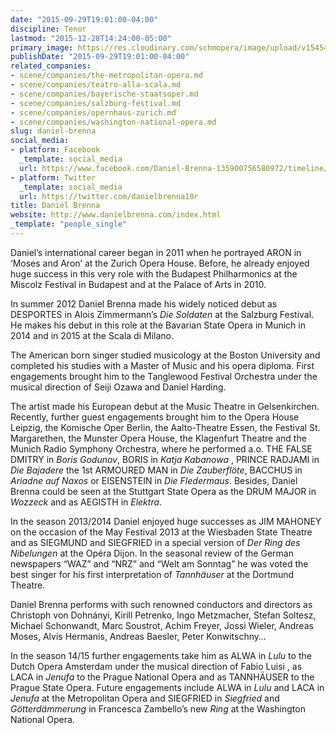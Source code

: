 ```yaml
---
date: "2015-09-29T19:01:00-04:00"
discipline: Tenor
lastmod: "2015-12-28T14:24:00-05:00"
primary_image: https://res.cloudinary.com/schmopera/image/upload/v1545409169/media/webhook-uploads/1451330220889/CC8nidIWgAALpKe.jpg.jpg
publishDate: "2015-09-29T19:01:00-04:00"
related_companies:
- scene/companies/the-metropolitan-opera.md
- scene/companies/teatro-alla-scala.md
- scene/companies/bayerische-staatsoper.md
- scene/companies/salzburg-festival.md
- scene/companies/opernhaus-zurich.md
- scene/companies/washington-national-opera.md
slug: daniel-brenna
social_media:
- platform: Facebook
  _template: social_media
  url: https://www.facebook.com/Daniel-Brenna-135900756580972/timeline/
- platform: Twitter
  _template: social_media
  url: https://twitter.com/danielbrenna10r
title: Daniel Brenna
website: http://www.danielbrenna.com/index.html
_template: "people_single"
---
```


Daniel’s international career began in 2011 when he portrayed ARON in ‘Moses and Aron’ at the Zurich Opera House. Before, he already enjoyed huge success in this very role with the Budapest Philharmonics at the Miscolz Festival in Budapest and at the Palace of Arts in 2010.

In summer 2012 Daniel Brenna made his widely noticed debut as DESPORTES in Alois Zimmermann’s *Die Soldaten* at the Salzburg Festival. He makes his debut in this role at the Bavarian State Opera in Munich in 2014 and in 2015 at the Scala di Milano.

The American born singer studied musicology at the Boston University and completed his studies with a Master of Music and his opera diploma. First engagements brought him to the Tanglewood Festival Orchestra under the musical direction of Seiji Ozawa and Daniel Harding.

The artist made his European debut at the Music Theatre in Gelsenkirchen. Recently, further guest engagements brought him to the Opera House Leipzig, the Komische Oper Berlin, the Aalto-Theatre Essen, the Festival St. Margarethen, the Munster Opera House, the Klagenfurt Theatre and the Munich Radio Symphony Orchestra, where he performed a.o. THE FALSE DMITRY in *Boris Godunov*, BORIS in *Katja Kabanowa* , PRINCE RADJAMI in *Die Bajadere* the 1st ARMOURED MAN in *Die Zauberflöte*, BACCHUS in *Ariadne auf Naxos* or EISENSTEIN in *Die Fledermaus*. Besides, Daniel Brenna could be seen at the Stuttgart State Opera as the DRUM MAJOR in *Wozzeck* and as AEGISTH in *Elektra*.

In the season 2013/2014 Daniel enjoyed huge successes as JIM MAHONEY on the occasion of the May Festival 2013 at the Wiesbaden State Theatre and as SIEGMUND and SIEGFRIED in a special version of *Der Ring des Nibelungen* at the Opéra Dijon. In the seasonal review of the German newspapers “WAZ” and “NRZ” and “Welt am Sonntag” he was voted the best singer for his first interpretation of *Tannhäuser* at the Dortmund Theatre.

Daniel Brenna performs with such renowned conductors and directors as Christoph von Dohnányi, Kirill Petrenko, Ingo Metzmacher, Stefan Soltesz, Michael Schonwandt, Marc Soustrot, Achim Freyer, Jossi Wieler, Andreas Moses, Alvis Hermanis, Andreas Baesler, Peter Konwitschny…

In the season 14/15 further engagements take him as ALWA in *Lulu* to the Dutch Opera Amsterdam under the musical direction of Fabio Luisi , as LACA in *Jenufa* to the Prague National Opera and as TANNHÄUSER to the Prague State Opera. Future engagements include ALWA in *Lulu* and LACA in *Jenufa* at the Metropolitan Opera and SIEGFRIED in *Siegfried* and *Götterdämmerung* in Francesca Zambello’s new *Ring* at the Washington National Opera.
